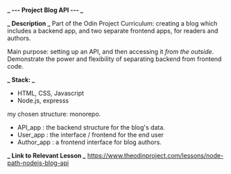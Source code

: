 **_ --- Project Blog API --- _**

**_ Description _**
Part of the Odin Project Curriculum: creating a blog which includes a backend app, and two separate frontend apps, for readers and authors.

Main purpose: setting up an API, and then accessing it _from the outside_. Demonstrate the power and flexibility of separating backend from frontend code.

**_ Stack: _**

- HTML, CSS, Javascript
- Node.js, expresss

my chosen structure: monorepo.

- API_app : the backend structure for the blog's data.
- User_app : the interface / frontend for the end user
- Author_app : a frontend interface for blog authors.

**_ Link to Relevant Lesson _**
https://www.theodinproject.com/lessons/node-path-nodejs-blog-api
